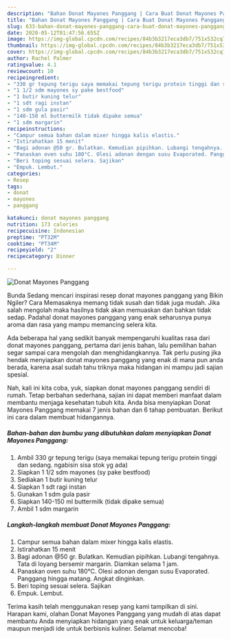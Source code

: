 ```yaml
---
description: "Bahan Donat Mayones Panggang | Cara Buat Donat Mayones Panggang Yang Bikin Ngiler"
title: "Bahan Donat Mayones Panggang | Cara Buat Donat Mayones Panggang Yang Bikin Ngiler"
slug: 633-bahan-donat-mayones-panggang-cara-buat-donat-mayones-panggang-yang-bikin-ngiler
date: 2020-05-12T01:47:56.655Z
image: https://img-global.cpcdn.com/recipes/84b3b3217eca3db7/751x532cq70/donat-mayones-panggang-foto-resep-utama.jpg
thumbnail: https://img-global.cpcdn.com/recipes/84b3b3217eca3db7/751x532cq70/donat-mayones-panggang-foto-resep-utama.jpg
cover: https://img-global.cpcdn.com/recipes/84b3b3217eca3db7/751x532cq70/donat-mayones-panggang-foto-resep-utama.jpg
author: Rachel Palmer
ratingvalue: 4.1
reviewcount: 10
recipeingredient:
- "330 gr tepung terigu saya memakai tepung terigu protein tinggi dan sedang ngabisin sisa stok yg ada"
- "1 1/2 sdm mayones sy pake bestfood"
- "1 butir kuning telur"
- "1 sdt ragi instan"
- "1 sdm gula pasir"
- "140-150 ml buttermilk tidak dipake semua"
- "1 sdm margarin"
recipeinstructions:
- "Campur semua bahan dalam mixer hingga kalis elastis."
- "Istirahatkan 15 menit"
- "Bagi adonan @50 gr. Bulatkan. Kemudian pipihkan. Lubangi tengahnya. Tata di loyang bersemir margarin. Diamkan selama 1 jam."
- "Panaskan oven suhu 180°C. Olesi adonan dengan susu Evaporated. Panggang hingga matang. Angkat dinginkan."
- "Beri toping sesuai selera. Sajikan"
- "Empuk. Lembut."
categories:
- Resep
tags:
- donat
- mayones
- panggang

katakunci: donat mayones panggang 
nutrition: 173 calories
recipecuisine: Indonesian
preptime: "PT32M"
cooktime: "PT34M"
recipeyield: "2"
recipecategory: Dinner

---
```



![Donat Mayones Panggang](https://img-global.cpcdn.com/recipes/84b3b3217eca3db7/751x532cq70/donat-mayones-panggang-foto-resep-utama.jpg)

Bunda Sedang mencari inspirasi resep donat mayones panggang yang Bikin Ngiler? Cara Memasaknya memang tidak susah dan tidak juga mudah. Jika salah mengolah maka hasilnya tidak akan memuaskan dan bahkan tidak sedap. Padahal donat mayones panggang yang enak seharusnya punya aroma dan rasa yang mampu memancing selera kita.



Ada beberapa hal yang sedikit banyak mempengaruhi kualitas rasa dari donat mayones panggang, pertama dari jenis bahan, lalu pemilihan bahan segar sampai cara mengolah dan menghidangkannya. Tak perlu pusing jika hendak menyiapkan donat mayones panggang yang enak di mana pun anda berada, karena asal sudah tahu triknya maka hidangan ini mampu jadi sajian spesial.


Nah, kali ini kita coba, yuk, siapkan donat mayones panggang sendiri di rumah. Tetap berbahan sederhana, sajian ini dapat memberi manfaat dalam membantu menjaga kesehatan tubuh kita. Anda bisa menyiapkan Donat Mayones Panggang memakai 7 jenis bahan dan 6 tahap pembuatan. Berikut ini cara dalam membuat hidangannya.

<!--inarticleads1-->

##### Bahan-bahan dan bumbu yang dibutuhkan dalam menyiapkan Donat Mayones Panggang:

1. Ambil 330 gr tepung terigu (saya memakai tepung terigu protein tinggi dan sedang. ngabisin sisa stok yg ada)
1. Siapkan 1 1/2 sdm mayones (sy pake bestfood)
1. Sediakan 1 butir kuning telur
1. Siapkan 1 sdt ragi instan
1. Gunakan 1 sdm gula pasir
1. Siapkan 140-150 ml buttermilk (tidak dipake semua)
1. Ambil 1 sdm margarin




<!--inarticleads2-->

##### Langkah-langkah membuat Donat Mayones Panggang:

1. Campur semua bahan dalam mixer hingga kalis elastis.
1. Istirahatkan 15 menit
1. Bagi adonan @50 gr. Bulatkan. Kemudian pipihkan. Lubangi tengahnya. Tata di loyang bersemir margarin. Diamkan selama 1 jam.
1. Panaskan oven suhu 180°C. Olesi adonan dengan susu Evaporated. Panggang hingga matang. Angkat dinginkan.
1. Beri toping sesuai selera. Sajikan
1. Empuk. Lembut.




Terima kasih telah menggunakan resep yang kami tampilkan di sini. Harapan kami, olahan Donat Mayones Panggang yang mudah di atas dapat membantu Anda menyiapkan hidangan yang enak untuk keluarga/teman maupun menjadi ide untuk berbisnis kuliner. Selamat mencoba!
